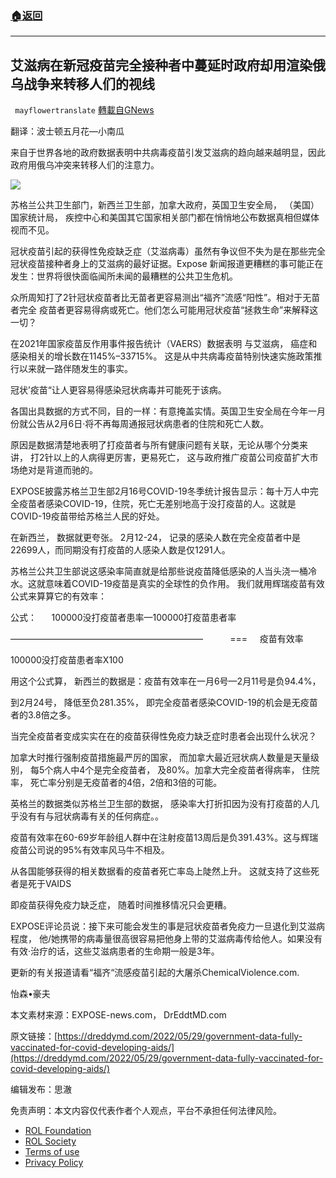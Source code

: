 ###  [:house:返回](README.md)
---


## 艾滋病在新冠疫苗完全接种者中蔓延时政府却用渲染俄乌战争来转移人们的视线
` mayflowertranslate` [轉載自GNews](https://gnews.org/zh-hans/2633575/)

翻译：波士顿五月花—小南瓜
 
来自于世界各地的政府数据表明中共病毒疫苗引发艾滋病的趋向越来越明显，因此政府用俄乌冲突来转移人们的注意力。
 
![](https://assets.gnews.org/wp-content/uploads/2022/05/C58C6CC6-4156-4A2A-9F68-C99BBBA05968_1653947105.jpeg)
 
苏格兰公共卫生部门，新西兰卫生部，加拿大政府，英国卫生安全局， （美国）国家统计局， 疾控中心和美国其它国家相关部门都在悄悄地公布数据真相但媒体视而不见。
 
冠状疫苗引起的获得性免疫缺乏症（艾滋病毒）虽然有争议但不失为是在那些完全冠状疫苗接种者身上的艾滋病的最好证据。Expose 新闻报道更糟糕的事可能正在发生：世界将很快面临闻所未闻的最糟糕的公共卫生危机。
 
众所周知打了2针冠状疫苗者比无苗者更容易测出“福齐”流感“阳性”。相对于无苗者完全 疫苗者更容易得病或死亡。他们怎么可能用冠状疫苗“拯救生命”来解释这一切？
 
在2021年国家疫苗反作用事件报告统计（VAERS）数据表明 与艾滋病， 癌症和感染相关的增长数在1145%–33715%。 这是从中共病毒疫苗特别快速实施政策推行以来就一路伴随发生的事实。
 
冠状’疫苗“让人更容易得感染冠状病毒并可能死于该病。
 
各国出具数据的方式不同，目的一样：有意掩盖实情。英国卫生安全局在今年一月份就公告从2月6日·将不再每周通报冠状病患者的住院和死亡人数。
 
原因是数据清楚地表明了打疫苗者与所有健康问题有关联，无论从哪个分类来讲， 打2针以上的人病得更厉害，更易死亡， 这与政府推广疫苗公司疫苗扩大市场绝对是背道而驰的。
 
EXPOSE披露苏格兰卫生部2月16号COVID-19冬季统计报告显示：每十万人中完全疫苗者感染COVID-19，住院，死亡无差别地高于没打疫苗的人。这就是COVID-19疫苗带给苏格兰人民的好处。
 
在新西兰， 数据就更夸张。 2月12-24， 记录的感染人数在完全疫苗者中是22699人，而同期没有打疫苗的人感染人数是仅1291人。
 
苏格兰公共卫生部说这感染率简直就是给那些说疫苗降低感染的人当头浇一桶冷水。这就意味着COVID-19疫苗是真实的全球性的负作用。 我们就用辉瑞疫苗有效公式来算算它的有效率：
 
公式：      100000没打疫苗者患率—100000打疫苗患者率
 
——————————————————————           ===     疫苗有效率
 
100000没打疫苗患者率X100
 
用这个公式算， 新西兰的数据是：疫苗有效率在一月6号—2月11号是负94.4%，
 
到2月24号， 降低至负281.35%， 即完全疫苗者感染COVID-19的机会是无疫苗者的3.8倍之多。
 
当完全疫苗者变成实实在在的疫苗获得性免疫力缺乏症时患者会出现什么状况？
 
加拿大时推行强制疫苗措施最严厉的国家， 而加拿大最近冠状病人数量是天量级别， 每5个病人中4个是完全疫苗者， 及80%。加拿大完全疫苗者得病率， 住院率， 死亡率分别是无疫苗者的4倍，2倍和3倍的可能。
 
英格兰的数据类似苏格兰卫生部的数据， 感染率大打折扣因为没有打疫苗的人几乎没有有与冠状病毒有关的任何病症。。
 
疫苗有效率在60-69岁年龄组人群中在注射疫苗13周后是负391.43%。这与辉瑞疫苗公司说的95%有效率风马牛不相及。
 
从各国能够获得的相关数据看的疫苗者死亡率岛上陡然上升。 这就支持了这些死者是死于VAIDS
 
即疫苗获得免疫力缺乏症， 随着时间推移情况只会更糟。
 
EXPOSE评论员说：接下来可能会发生的事是冠状疫苗者免疫力一旦退化到艾滋病程度， 他/她携带的病毒量很高很容易把他身上带的艾滋病毒传给他人。如果没有有效·治疗的话，这些艾滋病患者的生命期一般是3年。
 
更新的有关报道请看“福齐“流感疫苗引起的大屠杀ChemicalViolence.com.
 
怡森•豪夫
 
本文素材来源：EXPOSE-news.com，  DrEddtMD.com
 
原文链接：[https://dreddymd.com/2022/05/29/government-data-fully-vaccinated-for-covid-developing-aids/](https://dreddymd.com/2022/05/29/government-data-fully-vaccinated-for-covid-developing-aids/)
 
编辑发布：思澈

免责声明：本文内容仅代表作者个人观点，平台不承担任何法律风险。
  
- [ROL Foundation](https://rolfoundation.org/)
- [ROL Society](https://rolsociety.org/)
- [Terms of use](https://gnews.org/terms-of-use-3/)
- [Privacy Policy](https://gnews.org/privacy-policy/)
